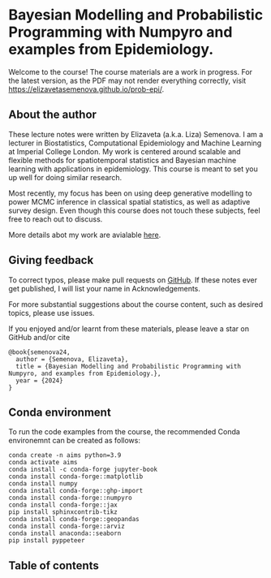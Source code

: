 # Bayesian Modelling and Probabilistic Programming with Numpyro and examples from Epidemiology.

Welcome to the course! The course materials are a work in progress. For the latest version, as the PDF may not render everything correctly, visit <https://elizavetasemenova.github.io/prob-epi/>.

## About the author

These lecture notes were written by Elizaveta (a.k.a. Liza) Semenova. I am a lecturer in Biostatistics, Computational Epidemiology and Machine Learning at Imperial College London. My work is centered around scalable and flexible methods for spatiotemporal statistics and Bayesian machine learning with applications in epidemiology. This course is meant to set you up well for doing similar research. 

Most recently, my focus has been on using deep generative modelling to power MCMC inference in classical spatial statistics, as well as adaptive survey design. Even though this course does not touch these subjects, feel free to reach out to discuss. 

More details abot my work are avialable [here](https://www.elizaveta-semenova.com/).


## Giving feedback

To correct typos, please make pull requests on [GitHub](https://github.com/elizavetasemenova/prob-epi). If these notes ever get published, I will list your name in Acknowledgements.

For more substantial suggestions about the course content, such as desired topics, please use issues.


If you enjoyed and/or learnt from these materials, please leave a star on GitHub and/or cite

```
@book{semenova24,
  author = {Semenova, Elizaveta},
  title = {Bayesian Modelling and Probabilistic Programming with Numpyro, and examples from Epidemiology.},
  year = {2024}
}
```

## Conda environment

To run the code examples from the course, the recommended Conda environemnt can be created as follows:

```
conda create -n aims python=3.9
conda activate aims
conda install -c conda-forge jupyter-book
conda install conda-forge::matplotlib
conda install numpy
conda install conda-forge::ghp-import
conda install conda-forge::numpyro
conda install conda-forge::jax
pip install sphinxcontrib-tikz
conda install conda-forge::geopandas
conda install conda-forge::arviz
conda install anaconda::seaborn
pip install pyppeteer
```

## Table of contents

```{tableofcontents}
```